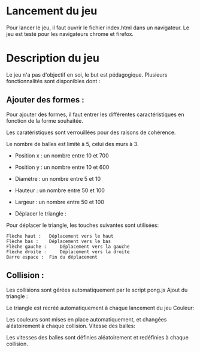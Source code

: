 # Lancement du jeu

Pour lancer le jeu, il faut ouvrir le fichier index.html dans un navigateur.
Le jeu est testé pour les navigateurs chrome et firefox.


# Description du jeu 

Le jeu n'a pas d'objectif en soi, le but est pédagogique. Plusieurs fonctionnalités sont disponibles dont :

## Ajouter des formes :

Pour ajouter des formes, il faut entrer les différentes caractéristiques en fonction de la forme souhaitée.

Les caratéristiques sont verrouillées pour des raisons de cohérence.

Le nombre de balles est limité à 5, celui des murs à 3.

 - Position x : un nombre entre 10 et 700

 - Position y : un nombre entre 10 et 600

 - Diamètre : un nombre entre 5 et 10

 - Hauteur : un nombre entre 50 et 100

 - Largeur : un nombre entre 50 et 100

 - Déplacer le triangle :

Pour déplacer le triangle, les touches suivantes sont utilisées:
```
Flèche haut : 	Déplacement vers le haut
Flèche bas : 	Déplacement vers le bas
Flèche gauche : 	Déplacement vers la gauche
Flèche droite : 	Déplacement vers la droite
Barre espace : 	Fin du déplacement
```

## Collision :

Les collisions sont gérées automatiquement par le script pong.js
Ajout du triangle :

Le triangle est recréé automatiquement à chaque lancement du jeu
Couleur:

Les couleurs sont mises en place automatiquement, et changées aléatoirement à chaque collision.
Vitesse des balles:

Les vitesses des balles sont définies aléatoirement et redéfinies à chaque collision.
